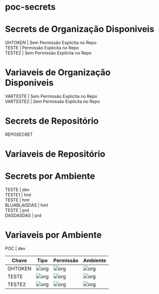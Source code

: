 # poc-secrets

# Secrets de Organização Disponiveis
<!-- ORG:START -->
GHTOKEN | Sem Permissão Explicita no Repo  <br>
TESTE | Permissão Explicita no Repo <br>
TESTE2 | Sem Permissão Explicita no Repo  <br>
<!-- ORG:END -->

# Variaveis de Organização Disponiveis
<!-- ORGVAR:START -->
VARTESTE | Sem Permissão Explicita no Repo  <br>
VARTESTE2 | Sem Permissão Explicita no Repo  <br>
<!-- ORGVAR:END -->

# Secrets de Repositório
<!-- REPO:START -->
REPOSECRET  <br>
<!-- REPO:END -->

# Variaveis de Repositório
<!-- REPOVAR:START -->
<!-- REPOVAR:END -->

# Secrets por Ambiente
<!-- ENV:START -->
TESTE | dev <br>
TESTE1 | hml <br>
TESTE | hml <br>
BLUABLAISDAS | hml <br>
TESTE | prd <br>
DASDASDAS | prd <br>
<!-- ENV:END -->

# Variaveis por Ambiente
<!-- ENVVAR:START -->
POC | dev <br>
<!-- ENVVAR:END -->

|Chave|Tipo|Permissão| Ambiente|
|--|--|--|--|
| GHTOKEN | ![org](https://img.shields.io/badge/-secret-orange) | ![org](https://img.shields.io/badge/-ORG-blue) | ![org](https://img.shields.io/badge/-ORG-green) |
| TESTE | ![org](https://img.shields.io/badge/-secret-orange) | ![org](https://img.shields.io/badge/explicito-REPO-blue) | ![org](https://img.shields.io/badge/-ORG-green) |
| TESTE2 | ![org](https://img.shields.io/badge/-secret-orange) | ![org](https://img.shields.io/badge/-ORG-blue) | ![org](https://img.shields.io/badge/-ORG-green) |
<!-- TABELA:END-->